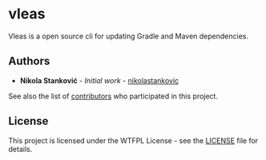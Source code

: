 # vleas

Vleas is a open source cli for updating Gradle and Maven dependencies.

## Authors

* **Nikola Stanković** - *Initial work* - [nikolastankovic](https://github.com/nikolastankovic)

See also the list of [contributors](https://github.com/nikolastankovic/vleas/contributors) who participated in this project.

## License

This project is licensed under the WTFPL License - see the [LICENSE](LICENSE) file for details.
